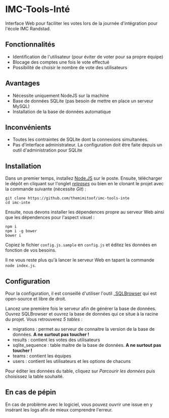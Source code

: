 # IMC-Tools-Inté
Interface Web pour faciliter les votes lors de la journée d'intégration pour l'école IMC Randstad.


## Fonctionnalités
 * Identification de l'utilisateur (pour éviter de voter pour sa propre équipe)
 * Blocage des comptes une fois le vote effectué
 * Possibilité de choisir le nombre de vote des utilisateurs


## Avantages
 * Nécessite uniquement NodeJS sur la machine
 * Base de données SQLite (pas besoin de mettre en place un serveur MySQL)
 * Installation de la base de données automatique


## Inconvénients
 * Toutes les contraintes de SQLite dont la connexions simultanées.
 * Pas d'interface administrateur. La configuration doit être faite depuis un outil d'administration pour SQLite


## Installation
Dans un premier temps, installez [Node.JS](https://nodejs.org) sur le poste. Ensuite, télécharger le dépôt en cliquant sur l'onglet _[releases](https://github.com/themimitoof/imc-tools-inte/releases)_ ou bien en le clonant le projet avec la commande suivante (nécessite _Git_) :
```
git clone https://github.com/themimitoof/imc-tools-inte
cd imc-inte
```

Ensuite, nous devons installer les dépendences propre au serveur Web ainsi que les dépendences pour l'aspect visuel :
```
npm i
npm i -g bower
bower i
```

Copiez le fichier ```config.js.sample``` en ```config.js``` et éditez les données en fonction de vos besoins.

Il ne vous reste plus qu'à lancer le serveur Web en tapant la commande ```node index.js```.

## Configuration
Pour la configuration, il est conseillé d'utiliser l'outil _[SQLBrowser](http://sqlitebrowser.org/) qui est open-source et libre de droit.

Lancez une première fois le serveur afin de générer la base de données. Ouvrez SQLBrowser et ouvrez la base de données qui ce situe à la racine du projet. Vous retrouverez _5 tables_ :
 * migrations : permet au serveur de connaitre la version de la base de données. __A ne surtout pas toucher !__
 * results : contient les votes des utilisateurs
 * sqlite_sequence : table maitre de la base de données. __A ne surtout pas toucher !__
 * teams : contient les équipes
 * users : contient les utilisateurs et les options de chacuns

Pour éditer les données du table, cliquez sur _Parcourir les données_ puis choisissez la table souhaité.


## En cas de pépin
En cas de problème avec le logiciel, vous pouvez ouvrir une issue en y insérant les logs afin de mieux comprendre l'erreur.

